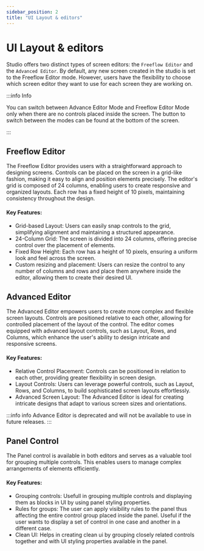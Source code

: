 ```yaml
---
sidebar_position: 2
title: "UI Layout & editors"
---
```


# UI Layout & editors

Studio offers two distinct types of screen editors: the `Freeflow Editor` and the `Advanced Editor`. By default, any new screen created in the studio is set to the Freeflow Editor mode. However, users have the flexibility to choose which screen editor they want to use for each screen they are working on.

:::info Info

You can switch between Advance Editor Mode and Freeflow Editor Mode only when there are no controls placed inside the screen. The button to switch between the modes can be found at the bottom of the screen.

:::

## Freeflow Editor

The Freeflow Editor provides users with a straightforward approach to designing screens. Controls can be placed on the screen in a grid-like fashion, making it easy to align and position elements precisely. The editor's grid is composed of 24 columns, enabling users to create responsive and organized layouts. Each row has a fixed height of 10 pixels, maintaining consistency throughout the design.
#### Key Features:

- Grid-based Layout: Users can easily snap controls to the grid, simplifying alignment and maintaining a structured appearance.
- 24-Column Grid: The screen is divided into 24 columns, offering precise control over the placement of elements.
- Fixed Row Height: Each row has a height of 10 pixels, ensuring a uniform look and feel across the screen.
- Custom resizing and placement: Users can resize the control to any number of columns and rows and place them anywhere inside the editor, allowing them to create their desired UI.


## Advanced Editor

The Advanced Editor empowers users to create more complex and flexible screen layouts. Controls are positioned relative to each other, allowing for controlled placement of the layout of the control. The editor comes equipped with advanced layout controls, such as Layout, Rows, and Columns, which enhance the user's ability to design intricate and responsive screens.

#### Key Features:

- Relative Control Placement: Controls can be positioned in relation to each other, providing greater flexibility in screen design.
- Layout Controls: Users can leverage powerful controls, such as Layout, Rows, and Columns, to build sophisticated screen layouts effortlessly.
- Advanced Screen Layout: The Advanced Editor is ideal for creating intricate designs that adapt to various screen sizes and orientations.

:::info info
Advance Editor is deprecated and will not be available to use in future releases.
:::


## Panel Control

The Panel control is available in both editors and serves as a valuable tool for grouping multiple controls. This enables users to manage complex arrangements of elements efficiently.

#### Key Features:

- Grouping controls: Usefull in grouping multiple controls and displaying them as blocks in UI by using panel styling properties.
- Rules for groups: The user can apply visibility rules to the panel thus affecting the entire control group placed inside the panel. Useful if the user wants to display a set of control in one case and another in a different case.
- Clean UI: Helps in creating clean ui by grouping closely related controls together and with UI styling properties available in the panel.




